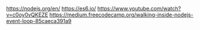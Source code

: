 https://nodejs.org/en/
https://es6.io/
https://www.youtube.com/watch?v=c0oy0vQKEZE
https://medium.freecodecamp.org/walking-inside-nodejs-event-loop-85caeca391a9
